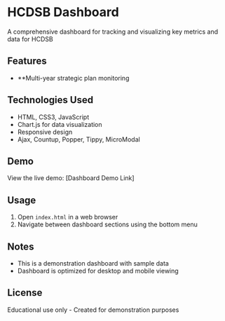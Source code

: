 # HCDSB Dashboard

A comprehensive dashboard for tracking and visualizing key metrics and data for HCDSB

## Features

- **Multi-year strategic plan monitoring

## Technologies Used

- HTML, CSS3, JavaScript
- Chart.js for data visualization
- Responsive design
- Ajax, Countup, Popper, Tippy, MicroModal

## Demo

View the live demo: [Dashboard Demo Link]

## Usage

1. Open `index.html` in a web browser
2. Navigate between dashboard sections using the bottom menu

## Notes

- This is a demonstration dashboard with sample data
- Dashboard is optimized for desktop and mobile viewing

## License

Educational use only - Created for demonstration purposes
